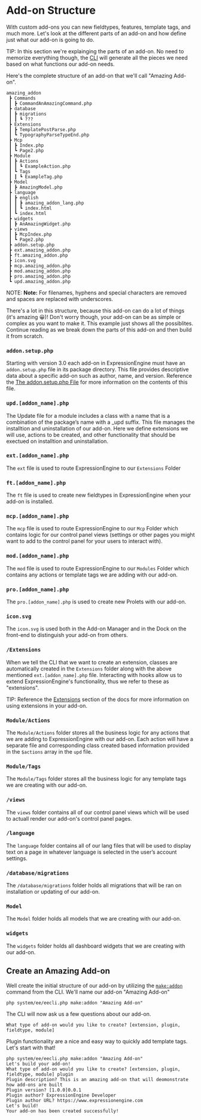 <!--
    This source file is part of the open source project
    ExpressionEngine User Guide (https://github.com/ExpressionEngine/ExpressionEngine-User-Guide)

    @link      https://expressionengine.com/
    @copyright Copyright (c) 2003-2020, Packet Tide, LLC (https://packettide.com)
    @license   https://expressionengine.com/license Licensed under Apache License, Version 2.0
-->

# Add-on Structure

With custom add-ons you can new fieldtypes, features, template tags, and much more. Let's look at the different parts of an add-on and how define just what our add-on is going to do.

TIP: In this section we're explainging the parts of an add-on. No need to memorize everything though, the [CLI](/cli/intro.html) will generate all the pieces we need based on what functions our add-on needs.

Here's the complete structure of an add-on that we'll call "Amazing Add-on".

```
amazing_addon
 ┣ Commands
 ┃ ┣ CommandAnAmazingCommand.php 
 ┣ database
 ┃ ┣ migrations
 ┃ ┃ ┗ ???
 ┣ Extensions
 ┃ ┣ TemplatePostParse.php
 ┃ ┗ TypographyParseTypeEnd.php
 ┣ Mcp
 ┃ ┣ Index.php
 ┃ ┗ Page2.php
 ┣ Module
 ┃ ┣ Actions
 ┃ ┃ ┗ ExampleAction.php
 ┃ ┗ Tags
 ┃ ┃ ┗ ExampleTag.php
 ┣ Model
 ┃ ┣ AmazingModel.php
 ┣ language
 ┃ ┣ english
 ┃ ┃ ┣ amazing_addon_lang.php
 ┃ ┃ ┗ index.html
 ┃ ┗ index.html
 ┣ widgets
 ┃ ┣ AnAmazingWidget.php
 ┣ views
 ┃ ┣ McpIndex.php
 ┃ ┗ Page2.php
 ┣ addon.setup.php
 ┣ ext.amazing_addon.php
 ┣ ft.amazing_addon.php
 ┣ icon.svg
 ┣ mcp.amazing_addon.php
 ┣ mod.amazing_addon.php
 ┣ pro.amazing_addon.php
 ┗ upd.amazing_addon.php
 ```

NOTE: **Note:** For filenames, hyphens and special characters are removed and spaces are replaced with underscores.

There's a lot in this structure, because this add-on can do a lot of things (it's amazing 😀)! Don't worry though, your add-on can be as simple or complex as you want to make it. This example just shows all the possiblites. Continue reading as we break down the parts of this add-on and then build it from scratch.


### `addon.setup.php`
Starting with version 3.0 each add-on in ExpressionEngine must have an `addon.setup.php` file in its package directory. This file provides descriptive data about a specific add-on such as author, name, and version. Reference the [The addon.setup.php File](development/addon-setup-php-file.html) for more information on the contents of this file.

### `upd.[addon_name].php`
The Update file for a module includes a class with a name that is a combination of the package’s name with a _upd suffix. This file manages the installtion and uninstallation of our add-on. Here we define extensions we will use, actions to be created, and other functionality that should be exectued on installtion and uninstallation.

### `ext.[addon_name].php`
The `ext` file is used to route ExpressionEngine to our `Extensions` Folder 

### `ft.[addon_name].php`
The `ft` file is used to create new fieldtypes in ExpressionEngine when your add-on is installed.

### `mcp.[addon_name].php`
The `mcp` file is used to route ExpressionEngine to our `Mcp` Folder which contains logic for our control panel views (settings or other pages you might want to add to the control panel for your users to interact with).

### `mod.[addon_name].php`
The `mod` file is used to route ExpressionEngine to our `Modules` Folder which contains any actions or template tags we are adding with our add-on.

### `pro.[addon_name].php`
The `pro.[addon_name].php` is used to create new Prolets with our add-on.

### `icon.svg`
The `icon.svg` is used both in the Add-on Manager and in the Dock on the front-end to distinguish your add-on from others.

### `/Extensions`
When we tell the CLI that we want to create an extension, classes are automatically created in the `Extensions` folder along with the above mentioned `ext.[addon_name].php` file. Interacting with hooks allow us to extend ExpressionEngine's functionality, thus we refer to these as "extensions". 

TIP: Reference the [Extensions](development/extensions.md) section of the docs for more information on using extensions in your add-on.

### `Module/Actions`
The `Module/Actions` folder stores all the business logic for any actions that we are adding to ExpressionEngine with our add-on. Each action will have a separate file and corresponding class created based information provided in the `$actions` array in the `upd` file.

### `Module/Tags`
The `Module/Tags` folder stores all the business logic for any template tags we are creating with our add-on. 

### `/views`
The `views` folder contains all of our control panel views which will be used to actuall render our add-on's control panel pages.

### `/language`
The `language` folder contains all of our lang files that will be used to display text on a page in whatever language is selected in the user’s account settings. 

### `/database/migrations`
The `/database/migrations` folder holds all migrations that will be ran on installation or updating of our add-on.

### `Model`
The `Model` folder holds all models that we are creating with our add-on.

### `widgets`
The `widgets` folder holds all dashboard widgets that we are creating with our add-on.


## Create an Amazing Add-on

Well create the initial structure of our add-on by utilizing the [`make:addon`](/cli/built-in-commands/make-addon.md) command from the CLI. We'll name our add-on "Amazing Add-on"

```
php system/ee/eecli.php make:addon "Amazing Add-on"
```

The CLI will now ask us a few questions about our add-on.

```
What type of add-on would you like to create? [extension, plugin, fieldtype, module]
```

Plugin functionality are a nice and easy way to quickly add template tags. Let's start with that!

```
php system/ee/eecli.php make:addon "Amazing Add-on"
Let's build your add-on!
What type of add-on would you like to create? [extension, plugin, fieldtype, module] plugin
Plugin description? This is an amazing add-on that will deomonstrate how add-ons are built
Plugin version? [1.0.0]0.0.1
Plugin author? ExpressionEngine Developer
Plugin author URL? https://www.expressionengine.com
Let's build!
Your add-on has been created successfully!
```

